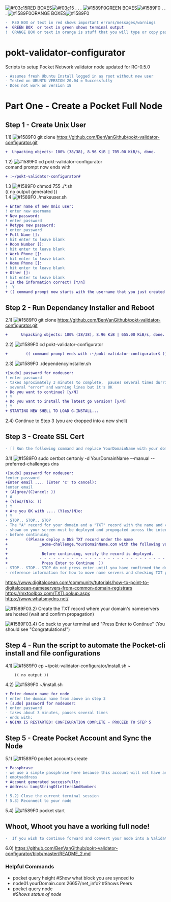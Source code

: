 ![#f03c15](https://via.placeholder.com/15/f03c15/000000?text=+)RED BOXES![#f03c15](https://via.placeholder.com/15/f03c15/000000?text=+) . . . ![#1589F0](https://via.placeholder.com/15/32CD32/000000?text=+)GREEN BOXES![#1589F0](https://via.placeholder.com/15/32CD32/000000?text=+) . . .  ![#1589F0](https://via.placeholder.com/15/FFC000/000000?text=+)ORANGE BOXES![#1589F0](https://via.placeholder.com/15/FFC000/000000?text=+)
```diff
-  RED BOX or text in red shows important errors/messages/warnings
+  GREEN BOX  or text in green shows terminal output 
!  ORANGE BOX or text in orange is stuff that you will type or copy paste into the terminal 
```
# pokt-validator-configurator
Scripts to setup Pocket Network validator node updated for RC-0.5.0 
```diff
- Assumes fresh Ubuntu Install logged in as root without new user  
- Tested on UBUNTU VERSION 20.04 = Successfully  
- Does not work on version 18  
```
# Part One - Create a Pocket Full Node
## Step 1 - Create Unix User
1.1) ![#1589F0](https://via.placeholder.com/15/FFC000/000000?text=+)
git clone https://github.com/BenVanGithub/pokt-validator-configurator.git
```diff
+  Unpacking objects: 100% (38/38), 8.96 KiB | 705.00 KiB/s, done.
```
1.2) ![#1589F0](https://via.placeholder.com/15/FFC000/000000?text=+) cd pokt-validator-configurator  
comand prompt now ends with
```diff
+ :~/pokt-validator-configurator#  
```
1.3  ![#1589F0](https://via.placeholder.com/15/FFC000/000000?text=+) chmod 755 ./*.sh  
        (( no output generated ))  
1.4  ![#1589F0](https://via.placeholder.com/15/FFC000/000000?text=+) ./makeuser.sh
```diff
+ Enter name of new Unix user:  
! enter new username
+ New password: 
! enter password
+ Retype new password:
! enter password
+ Full Name []: 
! hit enter to leave blank
+ Room Number []:
! hit enter to leave blank
+ Work Phone []: 
! hit enter to leave blank
+ Home Phone []:  
! hit enter to leave blank
+ Other []: 
! hit enter to leave blank
+ Is the information correct? [Y/n]
!  Y 
+ (( command prompt now starts with the username that you just created ))
```
## Step 2 - Run Dependancy Installer and Reboot
2.1)  ![#1589F0](https://via.placeholder.com/15/FFC000/000000?text=+) git clone https://github.com/BenVanGithub/pokt-validator-configurator.git
```diff
+      Unpacking objects: 100% (38/38), 8.96 KiB | 655.00 KiB/s, done.
```        
2.2)  ![#1589F0](https://via.placeholder.com/15/FFC000/000000?text=+) cd pokt-validator-configurator
```diff
+        (( command prompt ends with :~/pokt-validator-configurator$ ))
```        
2.3)  ![#1589F0](https://via.placeholder.com/15/FFC000/000000?text=+) ./dependencyinstaller.sh
```diff
+[sudo] password for nodeuser:
! enter password
- takes aproximately 3 minutes to complete,  pauses several times durring process
- several "error" and warning lines but it's OK
+ Do you want to continue? [y/N] 
! Y
+ Do you want to install the latest go version? [y/N] 
! Y
+ STARTING NEW SHELL TO LOAD G-INSTALL...
```
2.4) Continue to Step 3 (you are dropped into a new shell)

## Step 3 - Create SSL Cert


```diff
- [[ Run the following command and replace YourDomainName with your domain:]]  
```
3.1) ![#1589F0](https://via.placeholder.com/15/FFC000/000000?text=+) sudo certbot certonly -d  YourDomainName --manual --preferred-challenges dns 
```diff
+[sudo] password for nodeuser:
!enter password
+Enter email .... (Enter 'c' to cancel):
!enter email
+ (A)gree/(C)ancel: )) 
! A
+ (Y)es/(N)o: )) 
! Y
+ Are you OK with .... (Y)es/(N)o: 
! Y
- STOP.. STOP.. STOP
- The "A" record for your domain and a "TXT" record with the name and values
- shown on your screen must be deployed and propogated across the internet
- before continuing
+        ((Please deploy a DNS TXT record under the name
+              _acme-challenge.YourDomainName.com with the following value:
+
+               Before continuing, verify the record is deployed.
+              - - - - - - - - - - - - - - - - - - - - - - - - - - - - - - - - -
+               Press Enter to Continue  ))
- STOP.. STOP.. STOP do not press enter until you have confirmed the deployment of the TXT record and value.
- reference information for how to move name servers and checking TXT propagation
``` 
  https://www.digitalocean.com/community/tutorials/how-to-point-to-digitalocean-nameservers-from-common-domain-registrars
  https://mxtoolbox.com/TXTLookup.aspx  
  https://www.whatsmydns.net/
    
![#1589F0](https://via.placeholder.com/15/FFC000/000000?text=+)3.2) Create the TXT record where your domain's nameservers are hosted (wait and confirm propagation)

![#1589F0](https://via.placeholder.com/15/FFC000/000000?text=+)3.4) Go back to your terminal and "Press Enter to Continue" (You should see "Congratulations!")

## Step 4 - Run the script to automate the Pocket-cli install and file configurations
4.1)  ![#1589F0](https://via.placeholder.com/15/FFC000/000000?text=+) cp ~/pokt-validator-configurator/install.sh ~

        (( no output ))
4.2)  ![#1589F0](https://via.placeholder.com/15/FFC000/000000?text=+) ~/install.sh
```diff
+ Enter domain name for node 
! enter the domain name from above in step 3
+ [sudo] password for nodeuser: 
! enter password
- takes about 3 minutes, pauses several times
- ends with:
+ NGINX IS RESTARTED! CONFIGURATION COMPLETE - PROCEED TO STEP 5
```

## Step 5 - Create Pocket Account and Sync the Node
5.1) ![#1589F0](https://via.placeholder.com/15/FFC000/000000?text=+) pocket accounts create
```diff
+ Passphrase
- we use a simple passphrase here because this account will not have any money in it.
! emptyaddress
+ Account generated successfully:
+ Address: LongStringOfLettersAndNumbers

! 5.2) Close the current terminal session
! 5.3) Reconnect to your node
```
5.4) ![#1589F0](https://via.placeholder.com/15/FFC000/000000?text=+) pocket start

## Whoot, Whoot you have a working full node!
```diff
-  If you wish to continue forward and convert your node into a Validator go to:
```
6.0) https://github.com/BenVanGithub/pokt-validator-configurator/blob/master/README_2.md

### Helpful Commands
- pocket query height           #Show what block you are synced to
- node01.yourDomain.com:26657/net_info?         #Shows Peers
- pocket query node <address>   #Shows status of node
